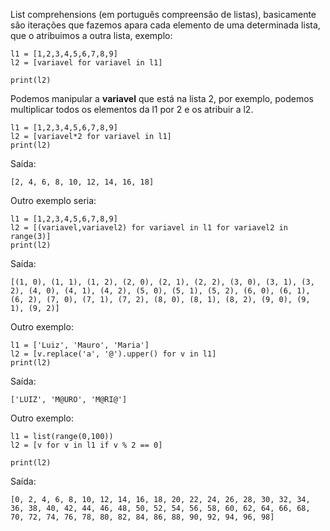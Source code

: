 List comprehensions (em português compreensão de listas), basicamente são iterações que fazemos apara cada elemento de uma determinada lista, que o atribuimos a outra lista, exemplo:
```
l1 = [1,2,3,4,5,6,7,8,9]
l2 = [variavel for variavel in l1]

print(l2)
```
Podemos manipular a **variavel** que está na lista 2, por exemplo, podemos multiplicar todos os elementos da l1 por 2 e os atribuir a l2.
```
l1 = [1,2,3,4,5,6,7,8,9]
l2 = [variavel*2 for variavel in l1]
print(l2)
```
Saída:
```
[2, 4, 6, 8, 10, 12, 14, 16, 18]
```
Outro exemplo seria:
```
l1 = [1,2,3,4,5,6,7,8,9]
l2 = [(variavel,variavel2) for variavel in l1 for variavel2 in range(3)]
print(l2)
```
Saída:
```
[(1, 0), (1, 1), (1, 2), (2, 0), (2, 1), (2, 2), (3, 0), (3, 1), (3, 2), (4, 0), (4, 1), (4, 2), (5, 0), (5, 1), (5, 2), (6, 0), (6, 1), (6, 2), (7, 0), (7, 1), (7, 2), (8, 0), (8, 1), (8, 2), (9, 0), (9, 1), (9, 2)]
```
Outro exemplo:
```
l1 = ['Luiz', 'Mauro', 'Maria']
l2 = [v.replace('a', '@').upper() for v in l1]
print(l2)
```
Saída:
```
['LUIZ', 'M@URO', 'M@RI@']
```
Outro exemplo:
```
l1 = list(range(0,100))
l2 = [v for v in l1 if v % 2 == 0]

print(l2)
```
Saída:
```
[0, 2, 4, 6, 8, 10, 12, 14, 16, 18, 20, 22, 24, 26, 28, 30, 32, 34, 36, 38, 40, 42, 44, 46, 48, 50, 52, 54, 56, 58, 60, 62, 64, 66, 68, 70, 72, 74, 76, 78, 80, 82, 84, 86, 88, 90, 92, 94, 96, 98]
```